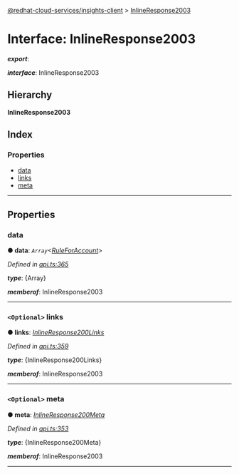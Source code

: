 [@redhat-cloud-services/insights-client](../README.md) > [InlineResponse2003](../interfaces/inlineresponse2003.md)

# Interface: InlineResponse2003

*__export__*: 

*__interface__*: InlineResponse2003

## Hierarchy

**InlineResponse2003**

## Index

### Properties

* [data](inlineresponse2003.md#data)
* [links](inlineresponse2003.md#links)
* [meta](inlineresponse2003.md#meta)

---

## Properties

<a id="data"></a>

###  data

**● data**: *`Array`<[RuleForAccount](ruleforaccount.md)>*

*Defined in [api.ts:365](https://github.com/RedHatInsights/javascript-clients/blob/master/packages/insights/api.ts#L365)*

*__type__*: {Array}

*__memberof__*: InlineResponse2003

___
<a id="links"></a>

### `<Optional>` links

**● links**: *[InlineResponse200Links](inlineresponse200links.md)*

*Defined in [api.ts:359](https://github.com/RedHatInsights/javascript-clients/blob/master/packages/insights/api.ts#L359)*

*__type__*: {InlineResponse200Links}

*__memberof__*: InlineResponse2003

___
<a id="meta"></a>

### `<Optional>` meta

**● meta**: *[InlineResponse200Meta](inlineresponse200meta.md)*

*Defined in [api.ts:353](https://github.com/RedHatInsights/javascript-clients/blob/master/packages/insights/api.ts#L353)*

*__type__*: {InlineResponse200Meta}

*__memberof__*: InlineResponse2003

___

